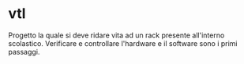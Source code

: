 # vtl
Progetto la quale si deve ridare vita ad un rack presente all'interno scolastico. Verificare e controllare l'hardware e il software sono i primi passaggi.
